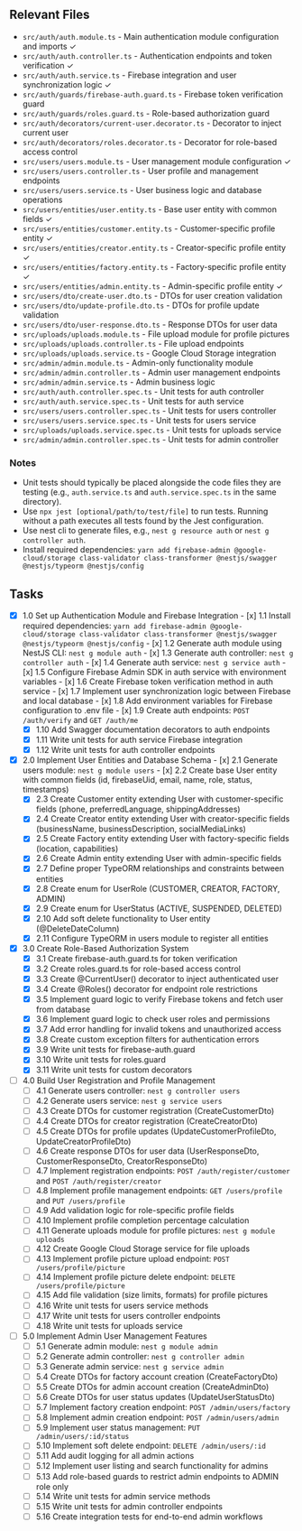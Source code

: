 ## Relevant Files

- `src/auth/auth.module.ts` - Main authentication module configuration and imports ✓
- `src/auth/auth.controller.ts` - Authentication endpoints and token verification ✓
- `src/auth/auth.service.ts` - Firebase integration and user synchronization logic ✓
- `src/auth/guards/firebase-auth.guard.ts` - Firebase token verification guard
- `src/auth/guards/roles.guard.ts` - Role-based authorization guard
- `src/auth/decorators/current-user.decorator.ts` - Decorator to inject current user
- `src/auth/decorators/roles.decorator.ts` - Decorator for role-based access control
- `src/users/users.module.ts` - User management module configuration ✓
- `src/users/users.controller.ts` - User profile and management endpoints
- `src/users/users.service.ts` - User business logic and database operations
- `src/users/entities/user.entity.ts` - Base user entity with common fields ✓
- `src/users/entities/customer.entity.ts` - Customer-specific profile entity ✓
- `src/users/entities/creator.entity.ts` - Creator-specific profile entity ✓
- `src/users/entities/factory.entity.ts` - Factory-specific profile entity ✓
- `src/users/entities/admin.entity.ts` - Admin-specific profile entity ✓
- `src/users/dto/create-user.dto.ts` - DTOs for user creation validation
- `src/users/dto/update-profile.dto.ts` - DTOs for profile update validation
- `src/users/dto/user-response.dto.ts` - Response DTOs for user data
- `src/uploads/uploads.module.ts` - File upload module for profile pictures
- `src/uploads/uploads.controller.ts` - File upload endpoints
- `src/uploads/uploads.service.ts` - Google Cloud Storage integration
- `src/admin/admin.module.ts` - Admin-only functionality module
- `src/admin/admin.controller.ts` - Admin user management endpoints
- `src/admin/admin.service.ts` - Admin business logic
- `src/auth/auth.controller.spec.ts` - Unit tests for auth controller
- `src/auth/auth.service.spec.ts` - Unit tests for auth service
- `src/users/users.controller.spec.ts` - Unit tests for users controller
- `src/users/users.service.spec.ts` - Unit tests for users service
- `src/uploads/uploads.service.spec.ts` - Unit tests for uploads service
- `src/admin/admin.controller.spec.ts` - Unit tests for admin controller

### Notes

- Unit tests should typically be placed alongside the code files they are testing (e.g., `auth.service.ts` and `auth.service.spec.ts` in the same directory).
- Use `npx jest [optional/path/to/test/file]` to run tests. Running without a path executes all tests found by the Jest configuration.
- Use nest cli to generate files, e.g., `nest g resource auth` or `nest g controller auth`.
- Install required dependencies: `yarn add firebase-admin @google-cloud/storage class-validator class-transformer @nestjs/swagger @nestjs/typeorm @nestjs/config`

## Tasks

- [x] 1.0 Set up Authentication Module and Firebase Integration  - [x] 1.1 Install required dependencies: `yarn add firebase-admin @google-cloud/storage class-validator class-transformer @nestjs/swagger @nestjs/typeorm @nestjs/config`  - [x] 1.2 Generate auth module using NestJS CLI: `nest g module auth`  - [x] 1.3 Generate auth controller: `nest g controller auth`  - [x] 1.4 Generate auth service: `nest g service auth`  - [x] 1.5 Configure Firebase Admin SDK in auth service with environment variables  - [x] 1.6 Create Firebase token verification method in auth service  - [x] 1.7 Implement user synchronization logic between Firebase and local database  - [x] 1.8 Add environment variables for Firebase configuration to .env file  - [x] 1.9 Create auth endpoints: `POST /auth/verify` and `GET /auth/me`
  - [x] 1.10 Add Swagger documentation decorators to auth endpoints
  - [x] 1.11 Write unit tests for auth service Firebase integration
  - [x] 1.12 Write unit tests for auth controller endpoints

- [x] 2.0 Implement User Entities and Database Schema  - [x] 2.1 Generate users module: `nest g module users`  - [x] 2.2 Create base User entity with common fields (id, firebaseUid, email, name, role, status, timestamps)
  - [x] 2.3 Create Customer entity extending User with customer-specific fields (phone, preferredLanguage, shippingAddresses)
  - [x] 2.4 Create Creator entity extending User with creator-specific fields (businessName, businessDescription, socialMediaLinks)
  - [x] 2.5 Create Factory entity extending User with factory-specific fields (location, capabilities)
  - [x] 2.6 Create Admin entity extending User with admin-specific fields
  - [x] 2.7 Define proper TypeORM relationships and constraints between entities
  - [x] 2.8 Create enum for UserRole (CUSTOMER, CREATOR, FACTORY, ADMIN)
  - [x] 2.9 Create enum for UserStatus (ACTIVE, SUSPENDED, DELETED)
  - [x] 2.10 Add soft delete functionality to User entity (@DeleteDateColumn)
  - [x] 2.11 Configure TypeORM in users module to register all entities

- [x] 3.0 Create Role-Based Authorization System
  - [x] 3.1 Create firebase-auth.guard.ts for token verification
  - [x] 3.2 Create roles.guard.ts for role-based access control
  - [x] 3.3 Create @CurrentUser() decorator to inject authenticated user
  - [x] 3.4 Create @Roles() decorator for endpoint role restrictions
  - [x] 3.5 Implement guard logic to verify Firebase tokens and fetch user from database
  - [x] 3.6 Implement guard logic to check user roles and permissions
  - [x] 3.7 Add error handling for invalid tokens and unauthorized access
  - [x] 3.8 Create custom exception filters for authentication errors
  - [x] 3.9 Write unit tests for firebase-auth.guard
  - [x] 3.10 Write unit tests for roles.guard
  - [x] 3.11 Write unit tests for custom decorators

- [ ] 4.0 Build User Registration and Profile Management
  - [ ] 4.1 Generate users controller: `nest g controller users`
  - [ ] 4.2 Generate users service: `nest g service users`
  - [ ] 4.3 Create DTOs for customer registration (CreateCustomerDto)
  - [ ] 4.4 Create DTOs for creator registration (CreateCreatorDto)
  - [ ] 4.5 Create DTOs for profile updates (UpdateCustomerProfileDto, UpdateCreatorProfileDto)
  - [ ] 4.6 Create response DTOs for user data (UserResponseDto, CustomerResponseDto, CreatorResponseDto)
  - [ ] 4.7 Implement registration endpoints: `POST /auth/register/customer` and `POST /auth/register/creator`
  - [ ] 4.8 Implement profile management endpoints: `GET /users/profile` and `PUT /users/profile`
  - [ ] 4.9 Add validation logic for role-specific profile fields
  - [ ] 4.10 Implement profile completion percentage calculation
  - [ ] 4.11 Generate uploads module for profile pictures: `nest g module uploads`
  - [ ] 4.12 Create Google Cloud Storage service for file uploads
  - [ ] 4.13 Implement profile picture upload endpoint: `POST /users/profile/picture`
  - [ ] 4.14 Implement profile picture delete endpoint: `DELETE /users/profile/picture`
  - [ ] 4.15 Add file validation (size limits, formats) for profile pictures
  - [ ] 4.16 Write unit tests for users service methods
  - [ ] 4.17 Write unit tests for users controller endpoints
  - [ ] 4.18 Write unit tests for uploads service

- [ ] 5.0 Implement Admin User Management Features
  - [ ] 5.1 Generate admin module: `nest g module admin`
  - [ ] 5.2 Generate admin controller: `nest g controller admin`
  - [ ] 5.3 Generate admin service: `nest g service admin`
  - [ ] 5.4 Create DTOs for factory account creation (CreateFactoryDto)
  - [ ] 5.5 Create DTOs for admin account creation (CreateAdminDto)
  - [ ] 5.6 Create DTOs for user status updates (UpdateUserStatusDto)
  - [ ] 5.7 Implement factory creation endpoint: `POST /admin/users/factory`
  - [ ] 5.8 Implement admin creation endpoint: `POST /admin/users/admin`
  - [ ] 5.9 Implement user status management: `PUT /admin/users/:id/status`
  - [ ] 5.10 Implement soft delete endpoint: `DELETE /admin/users/:id`
  - [ ] 5.11 Add audit logging for all admin actions
  - [ ] 5.12 Implement user listing and search functionality for admins
  - [ ] 5.13 Add role-based guards to restrict admin endpoints to ADMIN role only
  - [ ] 5.14 Write unit tests for admin service methods
  - [ ] 5.15 Write unit tests for admin controller endpoints
  - [ ] 5.16 Create integration tests for end-to-end admin workflows
